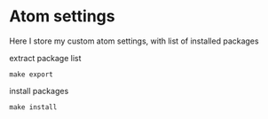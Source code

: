 # Atom settings

Here I store my custom atom settings, with list of installed packages

extract package list
```shell
make export
```

install packages
```shell
make install
```

